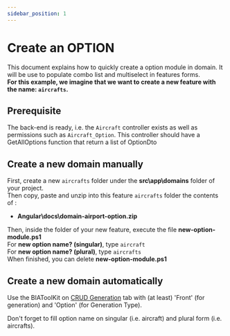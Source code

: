 ```yaml
---
sidebar_position: 1
---
```


# Create an OPTION
This document explains how to quickly create a option module in domain. It will be use to populate combo list and multiselect in features forms.   
**For this example, we imagine that we want to create a new feature with the name: `aircrafts`.**
## Prerequisite
The back-end is ready, i.e. the `Aircraft` controller exists as well as permissions such as `Aircraft_Option`. This controller should have a GetAllOptions function that return a list of OptionDto

## Create a new domain manually
First, create a new `aircrafts` folder under the **src\app\domains** folder of your project.   
Then copy, paste and unzip into this feature `aircrafts` folder the contents of :
  * **Angular\docs\domain-airport-option.zip** 

Then, inside the folder of your new feature, execute the file **new-option-module.ps1**   
For **new option name? (singular)**, type `aircraft`   
For **new option name? (plural)**, type `aircrafts`   
When finished, you can delete **new-option-module.ps1**   

## Create a new domain automatically
Use the BIAToolKit on [CRUD Generation](../../30-BIAToolKit/50-CreateCRUD.md) tab with (at least) 'Front' (for generation) and 'Option' (for Generation Type).

Don't forget to fill option name on singular (i.e. aircraft) and plural form (i.e. aircrafts).